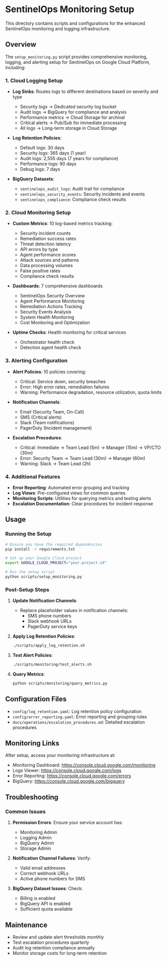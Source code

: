 # SentinelOps Monitoring Setup

This directory contains scripts and configurations for the enhanced SentinelOps monitoring and logging infrastructure.

## Overview

The `setup_monitoring.py` script provides comprehensive monitoring, logging, and alerting setup for SentinelOps on Google Cloud Platform, including:

### 1. Cloud Logging Setup
- **Log Sinks**: Routes logs to different destinations based on severity and type
  - Security logs → Dedicated security log bucket
  - Audit logs → BigQuery for compliance and analysis
  - Performance metrics → Cloud Storage for archival
  - Critical alerts → Pub/Sub for immediate processing
  - All logs → Long-term storage in Cloud Storage

- **Log Retention Policies**:
  - Default logs: 30 days
  - Security logs: 365 days (1 year)
  - Audit logs: 2,555 days (7 years for compliance)
  - Performance logs: 90 days
  - Debug logs: 7 days

- **BigQuery Datasets**:
  - `sentinelops_audit_logs`: Audit trail for compliance
  - `sentinelops_security_events`: Security incidents and events
  - `sentinelops_compliance`: Compliance check results

### 2. Cloud Monitoring Setup
- **Custom Metrics**: 10 log-based metrics tracking:
  - Security incident counts
  - Remediation success rates
  - Threat detection latency
  - API errors by type
  - Agent performance scores
  - Attack sources and patterns
  - Data processing volumes
  - False positive rates
  - Compliance check results

- **Dashboards**: 7 comprehensive dashboards
  - SentinelOps Security Overview
  - Agent Performance Monitoring
  - Remediation Actions Tracking
  - Security Events Analysis
  - System Health Monitoring
  - Cost Monitoring and Optimization

- **Uptime Checks**: Health monitoring for critical services
  - Orchestrator health check
  - Detection agent health check

### 3. Alerting Configuration
- **Alert Policies**: 10 policies covering:
  - Critical: Service down, security breaches
  - Error: High error rates, remediation failures
  - Warning: Performance degradation, resource utilization, quota limits

- **Notification Channels**:
  - Email (Security Team, On-Call)
  - SMS (Critical alerts)
  - Slack (Team notifications)
  - PagerDuty (Incident management)

- **Escalation Procedures**:
  - Critical: Immediate → Team Lead (5m) → Manager (15m) → VP/CTO (30m)
  - Error: Security Team → Team Lead (30m) → Manager (60m)
  - Warning: Slack → Team Lead (2h)

### 4. Additional Features
- **Error Reporting**: Automated error grouping and tracking
- **Log Views**: Pre-configured views for common queries
- **Monitoring Scripts**: Utilities for querying metrics and testing alerts
- **Escalation Documentation**: Clear procedures for incident response

## Usage

### Running the Setup

```bash
# Ensure you have the required dependencies
pip install -r requirements.txt

# Set up your Google Cloud project
export GOOGLE_CLOUD_PROJECT="your-project-id"

# Run the setup script
python scripts/setup_monitoring.py
```

### Post-Setup Steps

1. **Update Notification Channels**:
   - Replace placeholder values in notification channels:
     - SMS phone numbers
     - Slack webhook URLs
     - PagerDuty service keys

2. **Apply Log Retention Policies**:
   ```bash
   ./scripts/apply_log_retention.sh
   ```

3. **Test Alert Policies**:
   ```bash
   ./scripts/monitoring/test_alerts.sh
   ```

4. **Query Metrics**:
   ```bash
   python scripts/monitoring/query_metrics.py
   ```

## Configuration Files

- `config/log_retention.yaml`: Log retention policy configuration
- `config/error_reporting.yaml`: Error reporting and grouping rules
- `docs/operations/escalation_procedures.md`: Detailed escalation procedures

## Monitoring Links

After setup, access your monitoring infrastructure at:
- Monitoring Dashboard: https://console.cloud.google.com/monitoring
- Logs Viewer: https://console.cloud.google.com/logs
- Error Reporting: https://console.cloud.google.com/errors
- BigQuery: https://console.cloud.google.com/bigquery

## Troubleshooting

### Common Issues

1. **Permission Errors**: Ensure your service account has:
   - Monitoring Admin
   - Logging Admin
   - BigQuery Admin
   - Storage Admin

2. **Notification Channel Failures**: Verify:
   - Valid email addresses
   - Correct webhook URLs
   - Active phone numbers for SMS

3. **BigQuery Dataset Issues**: Check:
   - Billing is enabled
   - BigQuery API is enabled
   - Sufficient quota available

## Maintenance

- Review and update alert thresholds monthly
- Test escalation procedures quarterly
- Audit log retention compliance annually
- Monitor storage costs for long-term retention
